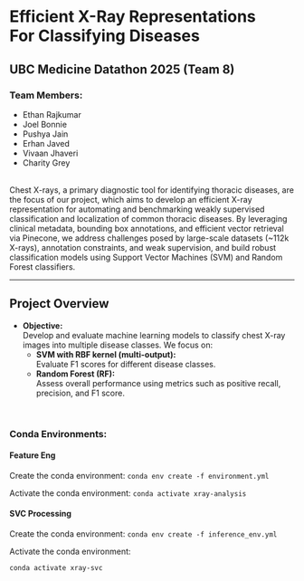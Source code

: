 # Efficient X-Ray Representations For Classifying Diseases
## UBC Medicine Datathon 2025 (Team 8)
### Team Members:
- Ethan Rajkumar
- Joel Bonnie
- Pushya Jain
- Erhan Javed
- Vivaan Jhaveri 
- Charity Grey

<br>
Chest X-rays, a primary diagnostic tool for identifying thoracic diseases, are the focus of our project, which aims to develop an efficient X-ray representation for automating and benchmarking weakly supervised classification and localization of common thoracic diseases. By leveraging clinical metadata, bounding box annotations, and efficient vector retrieval via Pinecone, we address challenges posed by large-scale datasets (~112k X-rays), annotation constraints, and weak supervision, and build robust classification models using Support Vector Machines (SVM) and Random Forest classifiers.

---

## Project Overview

- **Objective:**  
  Develop and evaluate machine learning models to classify chest X-ray images into multiple disease classes. We focus on:
  - **SVM with RBF kernel (multi-output):**  
    Evaluate F1 scores for different disease classes.
  - **Random Forest (RF):**  
    Assess overall performance using metrics such as positive recall, precision, and F1 score.
  

<br>

### Conda Environments: 
#### Feature Eng
Create the conda environment: 
`conda env create -f environment.yml`

Activate the conda environment: 
`conda activate xray-analysis`
<br>

#### SVC Processing
Create the conda environment: 
`conda env create -f inference_env.yml`

Activate the conda environment: 

`conda activate xray-svc`
